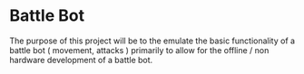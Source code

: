 Battle Bot
===

The purpose of this project will be to the emulate the basic functionality of a battle bot ( movement, attacks )
primarily to allow for the offline / non hardware development of a battle bot.
